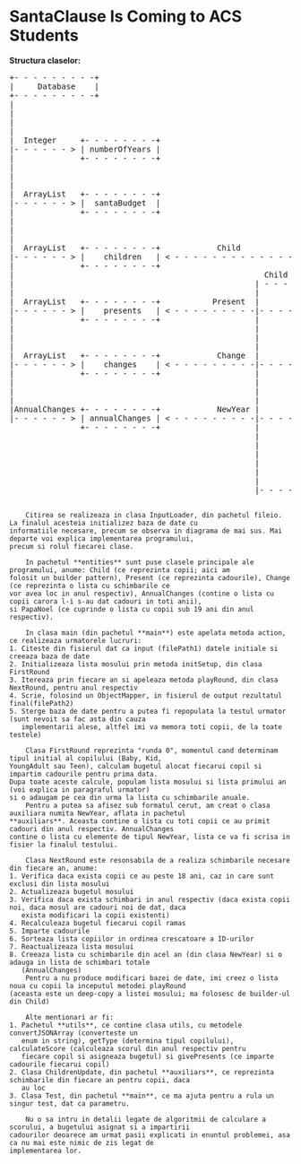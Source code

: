 # SantaClause Is Coming to ACS Students

**Structura claselor:**
<pre>
+- - - - - - - - -+
|     Database    |
+- - - - - - - - -+
| 
|
|
|
|  Integer     +- - - - - - - -+
|- - - - - - > | numberOfYears |
|              +- - - - - - - -+
|
|
|
|  ArrayList   +- - - - - - - -+
|- - - - - - > |  santaBudget  |                                Child
|              +- - - - - - - -+                            |- - - - - - - - - - - - - - - - - - - - - - - - - - - - - - - - - - - - - - - - - - - - - |
|                                                           |                                                                                          |
|                                                           |                               +- - - - - - - - - - - - - - -+                            |
|                                                           |                               |id, lastName, firstName,     |                            |
|  ArrayList   +- - - - - - - -+            Child           +- - - - - - - -+               |city, age, giftsPreferences, |                            |
|- - - - - - > |    children   | < - - - - - - - - - - - - -|     Child     |- - - - - - - >|averageScore, assignedBudget,|                            |
|              +- - - - - - - -+                            +- - - - - - - -+               |niceScoreHistory, type,      |                            |
|                                                     Child |                               |receivedGifts                |                            |
|                                                   | - - - |                               +- - - - - - - - - - - - - - -+                            |
|                                                   |                                       +- - - - - - -+                                            |
|  ArrayList   +- - - - - - - -+           Present  |       +- - - - - - - -+               |productName, |                                            |
|- - - - - - > |    presents   | < - - - - - - - - -|- - - -|     Present   |- - - - - - - >|price,       |                                            |
|              +- - - - - - - -+                    |       +- - - - - - - -+               |category     |                                            |
|                                                   |       |                                +- - - - - - -+            Present                        |
|                                                   |       | - - - - - - - - - - - - - - - - - - - - - - - - - - - - - - - - - - - - - - - -|         |
|                                                   |                                                                                        |         |
|  ArrayList   +- - - - - - - -+            Change  |       +- - - - - - - -+                                                                |         |
|- - - - - - > |    changes    | < - - - - - - - - -|- - - -|    Change     |- - - - - - - - - - - - - - - -|  Double    +- - - - - - -+     |         |
|              +- - - - - - - -+                    |       +- - - - - - - -+                               | < - - - - -|  newBudget  |     |         |
|                                                   |                                                       |            +- - - - - - -+     |         |
|                                                   |                                                       |                                |         |
|                                                   |                                                       | ArrayList  +- - - - - - -+     |         |
|AnnualChanges +- - - - - - - -+            NewYear |       +- - - - - - - -+                               | < - - - - -| newGiftList |< - -|         |
|- - - - - - > | annualChanges | < - - - - - - - - -|- - - -|    NewYear    |                               |            +- - - - - - -+               |
               +- - - - - - - -+                    |       +- - - - - - - -+                               |                                          |
                                                    |       |                                               | ArrayList  +- - - - - - -+               |
                                                    |       |                                               | < - - - - -| newChildren |< - - - - - - -|
                                                    |       |    ArrayList    +- - - - - - - -+             |            +- - - - - - -+               
                                                    |       |- - - - - - - -> |    children   |             |                                         
                                                    |                         +- - - - - - - -+             | ArrayList  +- - - - - - - -+
                                                    |                                  ^                    | < - - - - -|childrenUpdates|
                                                    |- - - - - - - - - - - - - - - - - |                                 +- - - - - - - -+
                                                                                                            
</pre>
        Citirea se realizeaza in clasa InputLoader, din pachetul fileio. La finalul acesteia initializez baza de date cu
    informatiile necesare, precum se observa in diagrama de mai sus. Mai departe voi explica implementarea programului,
    precum si rolul fiecarei clase.

        In pachetul **entities** sunt puse clasele principale ale programului, anume: Child (ce reprezinta copii; aici am
    folosit un builder pattern), Present (ce reprezinta cadourile), Change (ce reprezinta o lista cu schimbarile ce
    vor avea loc in anul respectiv), AnnualChanges (contine o lista cu copii carora l-i s-au dat cadouri in toti anii),
    si PapaNoel (ce cuprinde o lista cu copii sub 19 ani din anul respectiv).
    
        In clasa main (din pachetul **main**) este apelata metoda action, ce realizeaza urmatorele lucruri:
    1. Citeste din fisierul dat ca input (filePath1) datele initiale si creeaza baza de date
    2. Initializeaza lista mosului prin metoda initSetup, din clasa FirstRound
    3. Itereaza prin fiecare an si apeleaza metoda playRound, din clasa NextRound, pentru anul respectiv
    4. Scrie, folosind un ObjectMapper, in fisierul de output rezultatul final(filePath2)
    5. Sterge baza de date pentru a putea fi repopulata la testul urmator (sunt nevoit sa fac asta din cauza
       implementarii alese, altfel imi va memora toti copii, de la toate testele)

        Clasa FirstRound reprezinta "runda 0", momentul cand determinam tipul initial al copilului (Baby, Kid,
    YoungAdult sau Teen), calculam bugetul alocat fiecarui copil si impartim cadourile pentru prima data.
    Dupa toate aceste calcule, populam lista mosului si lista primului an (voi explica in paragraful urmator)
    si o adaugam pe cea din urma la lista cu schimbarile anuale.
        Pentru a putea sa afisez sub formatul cerut, am creat o clasa auxiliara numita NewYear, aflata in pachetul
    **auxiliars**. Aceasta contine o lista cu toti copii ce au primit cadouri din anul respectiv. AnnualChanges
    contine o lista cu elemente de tipul NewYear, lista ce va fi scrisa in fisier la finalul testului.
        
        Clasa NextRound este resonsabila de a realiza schimbarile necesare din fiecare an, anume:
    1. Verifica daca exista copii ce au peste 18 ani, caz in care sunt exclusi din lista mosului
    2. Actualizeaza bugetul mosului
    3. Verifica daca exista schimbari in anul respectiv (daca exista copii noi, daca mosul are cadouri noi de dat, daca
       exista modificari la copii existenti)
    4. Recalculeaza bugetul fiecarui copil ramas
    5. Imparte cadourile
    6. Sorteaza lista copiilor in ordinea crescatoare a ID-urilor
    7. Reactualizeaza lista mosului
    8. Creeaza lista cu schimbarile din acel an (din clasa NewYear) si o adauga in lista de schimbari totale
       (AnnualChanges)
        Pentru a nu produce modificari bazei de date, imi creez o lista noua cu copii la inceputul metodei playRound
    (aceasta este un deep-copy a listei mosului; ma folosesc de builder-ul din Child)

        Alte mentionari ar fi: 
    1. Pachetul **utils**, ce contine clasa utils, cu metodele convertJSONArray (converteste un
       enum in string), getType (determina tipul copilului), calculateScore (calculeaza scorul din anul respectiv pentru
       fiecare copil si asigneaza bugetul) si givePresents (ce imparte cadourile fiecarui copil) 
    2. Clasa ChildrenUpdate, din pachetul **auxiliars**, ce reprezinta schimbarile din fiecare an pentru copii, daca
       au loc
    3. Clasa Test, din pachetul **main**, ce ma ajuta pentru a rula un singur test, dat ca parametru.

        Nu o sa intru in detalii legate de algoritmii de calculare a scorului, a bugetului asignat si a impartirii
    cadourilor deoarece am urmat pasii explicati in enuntul problemei, asa ca nu mai este nimic de zis legat de
    implementarea lor.
